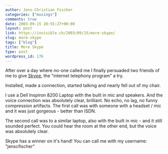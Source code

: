 ```yaml
---
author: Jens-Christian Fischer
categories: ["musings"]
comments: true
date: 2003-09-15 20:55:27+00:00
layout: post
link: https://invisible.ch/2003/09/15/more-skype/
slug: more-skype
tags: ["blog"]
title: More Skype
type: post
wordpress_id: 176
---
```


After over a day where no-one called me  I finally persuaded two friends of me to give [Skype](https://www.skype.com), the "internet telephony program" a try.

Installed, made a connection, started talking and nearly fell out of my chair.

I use a Dell Inspiron 8200 Laptop with the built in mic and speakers. And the voice connection was absolutely clear, brilliant. No echo, no lag, no funny compression artifacts. The first call was with someone with a headset / mic and it was just gorgeous - better than ISDN.

The second call was to a similar laptop, also with the built in mic - and it still sounded perfect. You could hear the room at the other end, but the voice was absolutely clear.

Skype has a winner on it's hand! You can call me with my username: "jenscfischer"
